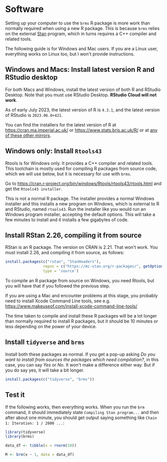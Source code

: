 # Software

Setting up your computer to use the `brms` R package is more work than normally required when using a new R package.
This is because `brms` relies on the external [Stan](https://mc-stan.org/) program, which in turns requires a C++ compiler and related tools.

The following guide is for Windows and Mac users.
If you are a Linux user, everything works on Linux too, but I won't provide instructions.


## Windows and Macs: Install latest version R and RStudio desktop

For both Macs and Windows, install the latest version of both R and RStudio Desktop.
Note that you must use RStudio Desktop. **RStudio Cloud will not work**.

As of early July 2023, the latest version of R is `4.3.1`, and the latest version of RStudio is `2023.06.0+421`.

You can find the installers for the latest version of R at https://cran.ma.imperial.ac.uk/ or https://www.stats.bris.ac.uk/R/ or at [any of these other mirrors](https://cran.r-project.org/mirrors.html).

## Windows only:  Install `Rtools43`

Rtools is for Windows only. It provides a C++ compiler and related tools. This toolchain is mostly used for compiling R packages from source code, which we will use below, but it is necessary for use with `brms`.

Go to https://cran.r-project.org/bin/windows/Rtools/rtools43/rtools.html and get the `Rtools43 installer`.

This is not a normal R package. The installer provides a normal Windows installer and this installs a new program on Windows, which is external to R and RStudio, named `rtools43`. Run the installer like you would run an Windows program installer, accepting the default options. This will take a few minutes to install and it installs a few gigabytes of code.

## Install RStan 2.26, compiling it from source

RStan is an R package. The version on CRAN is 2.21. That won't work. You must install 2.26, and compiling it from source, as follows:

```r
install.packages(c("rstan", "StanHeaders"), 
                 repos = c("https://mc-stan.org/r-packages/", getOption("repos")),
                 type = 'source')
```

To compile an R package from source on Windows, you need Rtools, but you will have that if you followed the previous step.

If you are using a Mac and encounter problems at this stage, you probably need to install Xcode Command Line tools, see e.g. https://www.makeuseof.com/install-xcode-command-line-tools/

The time taken to compile and install these R packages will be a lot longer than normally required to install R packages, but it should be 10 minutes or less depending on the power of your device.


## Install `tidyverse` and `brms`

Install both these packages as normal. If you get a pop-up asking *Do you want to install from sources the packages which need compilation?*, in this case, you can say *Yes* or *No*. It won't make a difference either way. But if you do say yes, it will take a bit longer.
```r
install.packages(c("tidyverse", "brms"))
```

## Test it

If the following works, then everything works. When you run the `brm` command, it should immediately state `Compiling Stan program...` and then after about one minute, you should get output saying something like `Chain 1: Iteration: 1 / 2000 ...`:

```r
library(tidyverse)
library(brms)

data_df <- tibble(x = rnorm(10))

M <- brm(x ~ 1, data = data_df)
```
